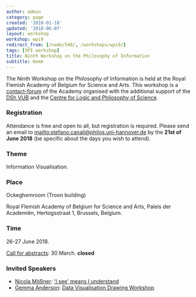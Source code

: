 ```yaml
---
author: admin
category: page
created: '2018-01-18'
updated: '2018-06-07'
layout: workshop
workshop: wpi9
redirect_from: [/node/540/, /workshops/wpi9/]
tags: [SPI workshop]
title: Ninth Workshop on the Philosophy of Information
subtitle: Home
---
```

 
The Ninth Workshop on the Philosophy of Information is held at the Royal
Flemish Academy of Belgium for Science and Arts. This workshop is a [contact-forum](http://www.kvab.be/en/contact-forums) of the Academy organised with the additional support of the [DSh VUB](https://student.vub.be/phd/dsh) and the [Centre for Logic and Philosophy of Science](http://www.clwf.be).

### Registration

Attendance is free and open to all, but registration is required.
Please send an email to <mailto:stefano.canali@philos.uni-hannover.de> by the **21st of June 2018** (be specific about the days you wish to attend).

### Theme

Information Visualisation.

### Place

Ockeghemroom (Troon building)

Royal Flemish Academy of Belgium for Science and Arts, Paleis der Academiën,
Hertogsstraat 1, Brussels, Belgium.

###  Time

26-27 June 2018.  

[Call for abstracts](/workshops/wpi9/call): 30 March. **closed**

### Invited Speakers

+ [Nicola Mößner](http://moessner.stellarcom.org/): ['I see' means I understand](/workshops/wpi9/abstracts/Nicola.html)
+ [Gemma Anderson](http://www.gemma-anderson.co.uk): [Data Visualisation Drawing Workshop](/workshops/wpi9/abstracts/Gemma.html)

